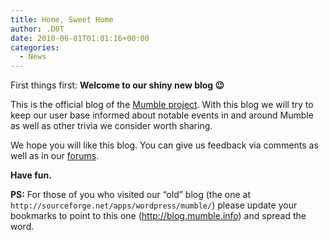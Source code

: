 ```yaml
---
title: Home, Sweet Home
author: .D0T
date: 2010-06-01T01:01:16+00:00
categories:
  - News
---
```


First things first: **Welcome to our shiny new blog 😉**

This is the official blog of the <a href="https://www.mumble.info/" target="_blank">Mumble project</a>. With this blog
we will try to keep our user base informed about notable events in and around Mumble as well as other trivia we consider
worth sharing.<!--more-->

We hope you will like this blog. You can give us feedback via comments as well as in
our <a href="https://forums.mumble.info/" target="_blank">forums</a>.

**Have fun.**

**PS:** For those of you who visited our &#8220;old&#8221; blog (the one at
`http://sourceforge.net/apps/wordpress/mumble/`) please update your bookmarks to point to this one
(<http://blog.mumble.info>) and spread the word.

